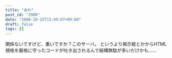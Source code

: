 ```yaml
---
title: "あれ"
post_id: "2988"
date: "2000-10-15T13:49:07+09:00"
draft: false
tags: []
---
```



関係ないですけど、重いですか？このサーバ。 というより掲示板とかからHTML規格を厳格に守ったコードが吐き出されるんで結構無駄が多いだけかも……
